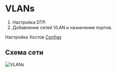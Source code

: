 # VLANs
  1. Настройка DTP.
  2. Добавление сетей VLAN и назначение портов.
  
Настройка Хостов [Configs](https://github.com/pekitel/OTUS-Network/tree/main/%D0%94%D0%BE%D0%BC%D0%B0%D1%88%D0%BD%D0%B8%D0%B5%20%D1%80%D0%B0%D0%B1%D0%BE%D1%82%D1%8B/VLANs/Configs)
  
## Схема сети
![VLANs](https://user-images.githubusercontent.com/112701413/188426927-9510be9e-82ab-4c50-b57e-633b7f04bc54.jpg)
